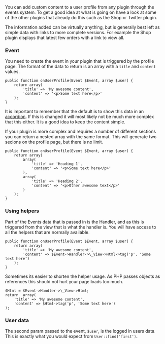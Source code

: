 You can add custom content to a user profile from any plugin through the events system. To get a good idea at what is going on have a look at some of the other plugins that already do this such as the Shop or Twitter plugin.

The information added can be virtually anything, but is generally best left as simple data with links to more complete versions. For example the Shop plugin displays that latest few orders with a link to view all.

### Event

You need to create the event in your plugin that is triggered by the profile page. The format of the data to return is an array with a `title` and `content` values.

	public function onUserProfile(Event $Event, array $user) {
		return array(
			'title' => 'My awesome content',
			'content' => '<p>Some text here</p>'
		);
	}

It is important to remember that the default is to show this data in an [accordion](http://twitter.github.com/bootstrap/javascript.html#collapse). If this is changed it will most likely not be much more complex that this either. It is a good idea to keep the content simple.

If your plugin is more complex and requires a number of different sections you can return a nested array with the same format. This will generate two secions on the profile page, but there is no limit.

	public function onUserProfile(Event $Event, array $user) {
		return array(
			array(
				'title' => 'Heading 1',
				'content' => '<p>Some text here</p>'
			),
			array(
				'title' => 'Heading 2',
				'content' => '<p>Other awesome text</p>'
			)
		);
	}

### Using helpers

Part of the Events data that is passed in is the Handler, and as this is triggered from the view that is what the handler is. You will have access to all the helpers that are normally available.

	public function onUserProfile(Event $Event, array $user) {
		return array(
			'title' => 'My awesome content',
			'content' => $Event->Handler->\_View->Html->tag('p', 'Some text here')
		);
	}

Sometimes its easier to shorten the helper usage. As PHP passes objects as references this should not hurt your page loads too much.

	$Html = $Event->Handler->\_View->Html;
	return 	array(
		'title' => 'My awesome content',
		'content' => $Html->tag('p', 'Some text here')
	);

### User data

The second param passed to the event, `$user`, is the logged in users data. This is exactly what you would expect from `User::find('first')`.